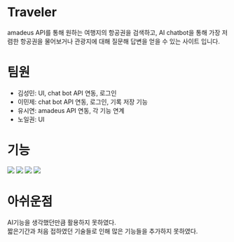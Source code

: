 # Traveler
amadeus API를 통해 원하는 여행지의 항공권을 검색하고, AI chatbot을 통해 가장 저렴한 항공권을 물어보거나 관광지에 대해 질문해 답변을 얻을 수 있는 사이트 입니다.
# 팀원
- 김성민: UI, chat bot API 연동, 로그인
- 이민제: chat bot API 연동, 로그인, 기록 저장 기능
- 유시연: amadeus API 연동, 각 기능 연계
- 노일권: UI
# 기능
<img src="https://github.com/user-attachments/assets/bf3c7880-ffde-49d3-b999-2cdf52f43418"/>
<img src="https://github.com/user-attachments/assets/e6d1aaf1-6420-4054-abd5-50838b15c129"/>
<img src="https://github.com/user-attachments/assets/7979ddab-537b-4b63-aaf4-cafaf9454048"/>
<img src="https://github.com/user-attachments/assets/9008f0c2-0ace-48f9-ab51-fb1fcf053d6a"/>

# 아쉬운점
AI기능을 생각했던만큼 활용하지 못하였다.<br>
짧은기간과 처음 접하였던 기술들로 인해 많은 기능들을 추가하지 못하였다.

